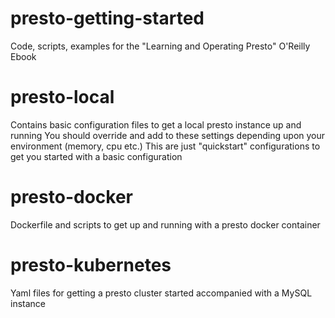 # presto-getting-started
Code, scripts, examples for the "Learning and Operating Presto" O'Reilly Ebook

# presto-local
Contains basic configuration files to get a local presto instance up and running
You should override and add to these settings depending upon your environment (memory, cpu etc.)
This are just "quickstart" configurations to get you started with a basic configuration

# presto-docker
Dockerfile and scripts to get up and running with a presto docker container

# presto-kubernetes
Yaml files for getting a presto cluster started accompanied with a MySQL instance
